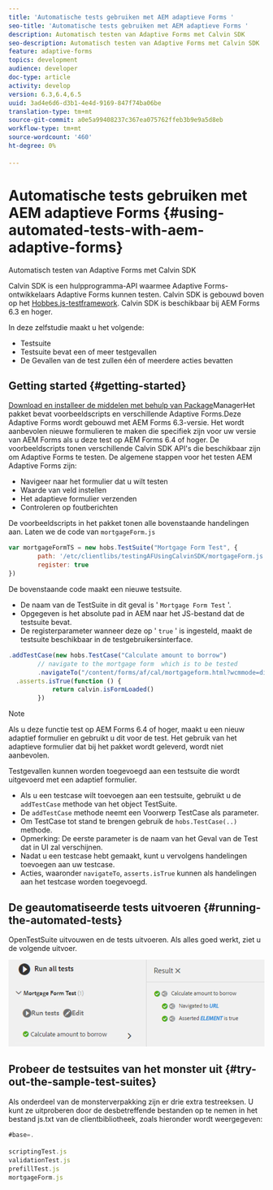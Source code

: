 ```yaml
---
title: 'Automatische tests gebruiken met AEM adaptieve Forms '
seo-title: 'Automatische tests gebruiken met AEM adaptieve Forms '
description: Automatisch testen van Adaptive Forms met Calvin SDK
seo-description: Automatisch testen van Adaptive Forms met Calvin SDK
feature: adaptive-forms
topics: development
audience: developer
doc-type: article
activity: develop
version: 6.3,6.4,6.5
uuid: 3ad4e6d6-d3b1-4e4d-9169-847f74ba06be
translation-type: tm+mt
source-git-commit: a0e5a99408237c367ea075762ffeb3b9e9a5d8eb
workflow-type: tm+mt
source-wordcount: '460'
ht-degree: 0%

---
```



# Automatische tests gebruiken met AEM adaptieve Forms {#using-automated-tests-with-aem-adaptive-forms}

Automatisch testen van Adaptive Forms met Calvin SDK

Calvin SDK is een hulpprogramma-API waarmee Adaptive Forms-ontwikkelaars Adaptive Forms kunnen testen. Calvin SDK is gebouwd boven op het [Hobbes.js-testframework](https://docs.adobe.com/docs/en/aem/6-3/develop/ref/test-api/index.html). Calvin SDK is beschikbaar bij AEM Forms 6.3 en hoger.

In deze zelfstudie maakt u het volgende:

* Testsuite
* Testsuite bevat een of meer testgevallen
* De Gevallen van de test zullen één of meerdere acties bevatten

## Getting started {#getting-started}

[Download en installeer de middelen met behulp van Package](assets/testingadaptiveformsusingcalvinsdk1.zip)ManagerHet pakket bevat voorbeeldscripts en verschillende Adaptive Forms.Deze Adaptive Forms wordt gebouwd met AEM Forms 6.3-versie. Het wordt aanbevolen nieuwe formulieren te maken die specifiek zijn voor uw versie van AEM Forms als u deze test op AEM Forms 6.4 of hoger. De voorbeeldscripts tonen verschillende Calvin SDK API&#39;s die beschikbaar zijn om Adaptive Forms te testen. De algemene stappen voor het testen AEM Adaptive Forms zijn:

* Navigeer naar het formulier dat u wilt testen
* Waarde van veld instellen
* Het adaptieve formulier verzenden
* Controleren op foutberichten

De voorbeeldscripts in het pakket tonen alle bovenstaande handelingen aan.
Laten we de code van `mortgageForm.js`

```javascript
var mortgageFormTS = new hobs.TestSuite("Mortgage Form Test", {
        path: '/etc/clientlibs/testingAFUsingCalvinSDK/mortgageForm.js',
        register: true
})
```

De bovenstaande code maakt een nieuwe testsuite.

* De naam van de TestSuite in dit geval is &#39; `Mortgage Form Test` &#39;.
* Opgegeven is het absolute pad in AEM naar het JS-bestand dat de testsuite bevat.
* De registerparameter wanneer deze op &#39; `true` &#39; is ingesteld, maakt de testsuite beschikbaar in de testgebruikersinterface.

```javascript
.addTestCase(new hobs.TestCase("Calculate amount to borrow")
        // navigate to the mortgage form  which is to be tested
        .navigateTo("/content/forms/af/cal/mortgageform.html?wcmmode=disabled")
  .asserts.isTrue(function () {
            return calvin.isFormLoaded()
        })
```

>[!NOTE]
>
>Als u deze functie test op AEM Forms 6.4 of hoger, maakt u een nieuw adaptief formulier en gebruikt u dit voor de test. Het gebruik van het adaptieve formulier dat bij het pakket wordt geleverd, wordt niet aanbevolen.

Testgevallen kunnen worden toegevoegd aan een testsuite die wordt uitgevoerd met een adaptief formulier.

* Als u een testcase wilt toevoegen aan een testsuite, gebruikt u de `addTestCase` methode van het object TestSuite.
* De `addTestCase` methode neemt een Voorwerp TestCase als parameter.
* Om TestCase tot stand te brengen gebruik de `hobs.TestCase(..)` methode.
* Opmerking: De eerste parameter is de naam van het Geval van de Test dat in UI zal verschijnen.
* Nadat u een testcase hebt gemaakt, kunt u vervolgens handelingen toevoegen aan uw testcase.
* Acties, waaronder `navigateTo`, `asserts.isTrue` kunnen als handelingen aan het testcase worden toegevoegd.

## De geautomatiseerde tests uitvoeren {#running-the-automated-tests}

[](http://localhost:4502/libs/granite/testing/hobbes.html)OpenTestSuite uitvouwen en de tests uitvoeren. Als alles goed werkt, ziet u de volgende uitvoer.

![calvinsdk](assets/calvinimage.png)

## Probeer de testsuites van het monster uit {#try-out-the-sample-test-suites}

Als onderdeel van de monsterverpakking zijn er drie extra testreeksen. U kunt ze uitproberen door de desbetreffende bestanden op te nemen in het bestand js.txt van de clientbibliotheek, zoals hieronder wordt weergegeven:

```javascript
#base=.

scriptingTest.js
validationTest.js
prefillTest.js
mortgageForm.js
```
